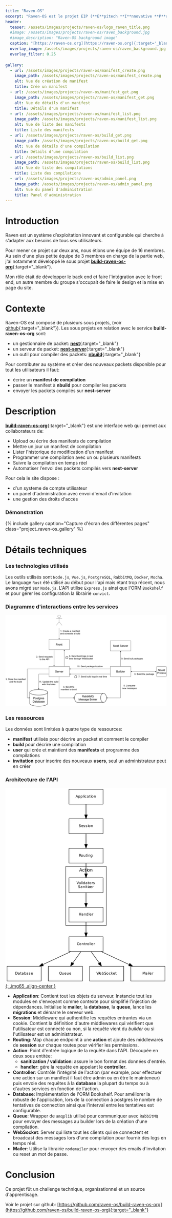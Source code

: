 ```yaml
---
title: "Raven-OS"
excerpt: "Raven-OS est le projet EIP (**E**pitech **I**nnovative **P**roject) auquel j'ai participé lors de mes dernières années d'études à Epitech"
header:
  teaser: /assets/images/projects/raven-os/logo_raven_title.png
  #image: /assets/images/projects/raven-os/raven_background.jpg
  #image_description: "Raven-OS background image"
  caption: "[https://raven-os.org](https://raven-os.org){:target='_blank'}"
  overlay_image: /assets/images/projects/raven-os/raven_background.jpg
  overlay_filter: 0.25

gallery:
  - url: /assets/images/projects/raven-os/manifest_create.png
    image_path: /assets/images/projects/raven-os/manifest_create.png
    alt: Vue de création de manifest
    title: Crée un manifest
  - url: /assets/images/projects/raven-os/manifest_get.png
    image_path: /assets/images/projects/raven-os/manifest_get.png
    alt: Vue de détails d'un manifest
    title: Détails d'un manifest
  - url: /assets/images/projects/raven-os/manifest_list.png
    image_path: /assets/images/projects/raven-os/manifest_list.png
    alt: Vue de liste des manifests
    title: Liste des manifests
  - url: /assets/images/projects/raven-os/build_get.png
    image_path: /assets/images/projects/raven-os/build_get.png
    alt: Vue de détails d'une compilation
    title: Détails d'une compilation
  - url: /assets/images/projects/raven-os/build_list.png
    image_path: /assets/images/projects/raven-os/build_list.png
    alt: Vue de liste des compilations
    title: Liste des compilations
  - url: /assets/images/projects/raven-os/admin_panel.png
    image_path: /assets/images/projects/raven-os/admin_panel.png
    alt: Vue du panel d'administration
    title: Panel d'administration
---
```

# Introduction

Raven est un système d’exploitation innovant et configurable qui cherche à s’adapter aux
besoins de tous ses utilisateurs.

Pour mener ce projet sur deux ans, nous étions une équipe de 16 membres. Au sein d'une plus petite équipe de 3 membres en charge de la partie web, j'ai notamment développé le sous projet [**build-raven-os-org**](https://github.com/raven-os/build-raven-os-org){:target="_blank"}.

Mon rôle était de développer le back end et faire l'intégration avec le front end, un autre membre du groupe s'occupait de faire le design et la mise en page du site.

# Contexte

Raven-OS est composé de plusieurs sous projets, (voir [github](https://github.com/raven-os){:target="_blank"}). Les sous projets en relation avec le service **build-raven-os-org** sont:

- un gestionnaire de packet: [**nest**](https://github.com/raven-os/nest){:target="_blank"}
- un serveur de packet: [**nest-server**](https://github.com/raven-os/nest-server){:target="_blank"}
- un outil pour compiler des packets: [**nbuild**](https://github.com/raven-os/nbuild){:target="_blank"}

Pour contributer au système et créer des nouveaux packets disponible pour tout les utilisateurs il faut:

- écrire un **manifest de compilation**
- passer le manifest à **nbuild** pour compiler les packets
- envoyer les packets compilés sur **nest-server**

# Description

[**build-raven-os-org**](https://github.com/raven-os/build-raven-os-org){:target="_blank"} est une interface web qui permet aux collaborateurs de:
  - Upload ou écrire des manifests de compilation
  - Mettre un jour un manifest de compilation
  - Lister l'historique de modification d'un manifest
  - Programmer une compilation avec un ou plusieurs manifests
  - Suivre la compilation en temps réel
  - Automatiser l'envoi des packets compilés vers **nest-server**


Pour cela le site dispose :
  - d'un systeme de compte utilisateur
  - un panel d'administration avec envoi d'email d'invitation
  - une gestion des droits d'accès

### Démonstration

{% include gallery caption="Capture d'écran des différentes pages" class="project_raven-os_gallery" %}

# Détails techniques

### Les technologies utilisés

Les outils utilisés sont `Node.js`, `Vue.js`, `PostgreSQL`, `RabbitMQ`, `Docker`, `Mocha`.
Le language `Rust` été utilisé au début pour l'api mais étant trop récent, nous avons migré sur `Node.js`.
L'API utilise `Express.js` ainsi que l'ORM `Bookshelf` et pour gérer les configuration la librairie `convict`.

### Diagramme d'interactions entre les services

[![Diagramme d'interactions entre les services](/assets/images/projects/raven-os/diagram_interactions.png "Diagramme d'interactions entre les services")](/assets/images/projects/raven-os/diagram_interactions.png "Diagramme d'interactions entre les services")

### Les ressources

Les données sont limitées à quatre type de ressources:

  - **manifest** utilisés pour décrire un packet et comment le compiler
  - **build** pour décrire une compilation
  - **user** qui crée et maintient des **manifests** et programme des compilations
  - **invitation** pour inscrire des nouveaux **users**, seul un administrateur peut en créer

### Architecture de l'API

[![Diagramme de l'architecture de l'API](/assets/images/projects/raven-os/diagram_api_architecture.png "Diagramme de l'architecture de l'API"){: .img65 .align-center }](/assets/images/projects/raven-os/diagram_api_architecture.png "Diagramme de l'architecture de l'API")

- **Application**: Contient tout les objets du serveur. Instancie tout les modules en s'envoyant comme contexte pour simplifié l'injection de dépendances. Initialise le **mailer**, la **database**, la **queue**, lance les **migrations** et démarre le serveur web.
- **Session**: Middleware qui authentifie les requêtes entrantes via un cookie. Contient la définition d'autre middlewares qui vérifient que l'utilisateur est connecté ou non, si la requête vient du *builder* ou si l'utilisateur est un administrateur.
- **Routing**: Map chaque endpoint à une **action** et ajoute des middlewares de **session** sur chaque routes pour vérifier les permissions.
- **Action**: Point d'entrée logique de la requête dans l'API. Découpée en deux sous entitée:
  - **sanitization / validation**: assure le bon format des données d'entrée.
  - **handler**: gére la requête en appelant le **controller**.
- **Controller**: Contrôle l'intégrité de l'action (par example, pour effectuer une action sur un manifest il faut être admin ou en être le mainteneur) puis envoie des requêtes à la **database** la plupart du temps ou à d'autres services en fonction de l'action.
- **Database**: Implémentation de l'ORM Bookshelf. Pour améliorer la robusté de l'application, lors de la connection à postgres le nombre de tentatives de connection ainsi que l'interval entre les tentatives est configurable.
- **Queue**: Wrapper de `amqplib` utilisé pour communiquer avec `RabbitMQ` pour envoyer des messages au builder lors de la création d'une compilation.
- **WebSocket**: Server qui liste tout les clients qui se connectent et broadcast des messages lors d'une compilation pour fournir des logs en temps réel.
- **Mailer**: Utilise la librairie `nodemailer` pour envoyer des emails d'invitation ou reset un mot de passe.

# Conclusion

Ce projet fût un challenge technique, organisationnel et un source d'apprentisage.

Voir le projet sur github: [https://github.com/raven-os/build-raven-os-org](https://github.com/raven-os/build-raven-os-org){:target="_blank"}
